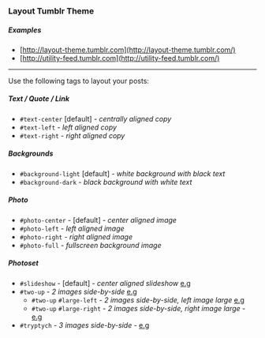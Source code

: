 ### Layout Tumblr Theme

##### Examples
- [http://layout-theme.tumblr.com](http://layout-theme.tumblr.com/)
- [http://utility-feed.tumblr.com](http://utility-feed.tumblr.com/)

---

Use the following tags to layout your posts:

##### Text / Quote / Link
- `#text-center` [default] - _centrally aligned copy_
- `#text-left` - _left aligned copy_
- `#text-right` - _right aligned copy_

##### Backgrounds

- `#background-light` [default] - _white background with black text_
- `#background-dark` - _black background with white text_

##### Photo

- `#photo-center` - [default] - _center aligned image_
- `#photo-left` - _left aligned image_
- `#photo-right` - _right aligned image_
- `#photo-full` - _fullscreen background image_

##### Photoset

- `#slideshow` - [default] - _center aligned slideshow_ [e.g](http://layout-theme.tumblr.com/post/129773311686)
- `#two-up` - _2 images side-by-side_ [e.g](http://layout-theme.tumblr.com/post/150208305186)
  - `#two-up` `#large-left` - _2 images side-by-side, left image large_ [e.g](http://layout-theme.tumblr.com/post/150125926521)
  - `#two-up` `#large-right` - _2 images side-by-side, right image large_ - [e.g](http://layout-theme.tumblr.com/post/150125607991)
- `#tryptych` - _3 images side-by-side_ - [e.g](http://layout-theme.tumblr.com/tagged/triptych)
